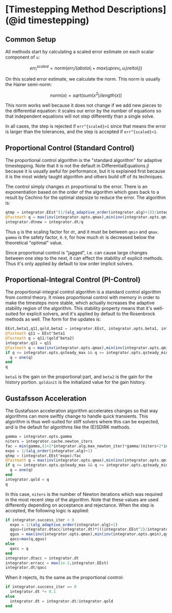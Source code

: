 # [Timestepping Method Descriptions](@id timestepping)

## Common Setup

All methods start by calculating a scaled error estimate on each scalar component of ``u``:

```math
err^{scaled}_i = norm(err_i/(abstol_i + max(uprev_i,u_i)reltol_i))
```

On this scaled error estimate, we calculate the norm. This norm is usually the
Hairer semi-norm:

```math
norm(x) = sqrt(sum(x^2)/length(x))
```

This norm works well because it does not change if we add new pieces to the
differential equation: it scales our error by the number of equations so that
independent equations will not step differently than a single solve.

In all cases, the step is rejected if ``err^{scaled}>1`` since that means the
error is larger than the tolerances, and the step is accepted if
``err^{scaled}<1``.

## Proportional Control (Standard Control)

The proportional control algorithm is the "standard algorithm" for adaptive
timestepping. Note that it is not the default in DifferentialEquations.jl
because it is usually awful for performance, but it is explained first because
it is the most widely taught algorithm and others build off of its techniques.

The control simply changes `dt` proportional to the error. There is an
exponentiation based on the order of the algorithm which goes back to a result
by Cechino for the optimal stepsize to reduce the error. The algorithm is:

```julia
qtmp = integrator.EEst^(1/(alg_adaptive_order(integrator.alg)+1))/integrator.opts.gamma
@fastmath q = max(inv(integrator.opts.qmax),min(inv(integrator.opts.qmin),qtmp))
integrator.dtnew = integrator.dt/q
```

Thus `q` is the scaling factor for `dt`, and it must be between `qmin` and `qmax`.
`gamma` is the safety factor, `0.9`, for how much `dt` is decreased below the
theoretical "optimal" value.

Since proportional control is "jagged", i.e. can cause large changes between
one step to the next, it can effect the stability of explicit methods. Thus
it's only applied by default to low order implicit solvers.

## Proportional-Integral Control (PI-Control)

The proportional-integral control algorithm is a standard control algorithm
from control theory. It mixes proportional control with memory in order to
make the timesteps more stable, which actually increases the adaptive stability
region of the algorithm. This stability property means that it's well-suited
for explicit solvers, and it's applied by default to the Rosenbrock methods
as well. The form for the updates is:

```julia
EEst,beta1,q11,qold,beta2 = integrator.EEst, integrator.opts.beta1, integrator.q11,integrator.qold,integrator.opts.beta2
@fastmath q11 = EEst^beta1
@fastmath q = q11/(qold^beta2)
integrator.q11 = q11
@fastmath q = max(inv(integrator.opts.qmax),min(inv(integrator.opts.qmin),q/integrator.opts.gamma))
if q <= integrator.opts.qsteady_max && q >= integrator.opts.qsteady_min
  q = one(q)
end
q
```

`beta1` is the gain on the proportional part, and `beta2` is the gain for the
history portion. `qoldinit` is the initialized value for the gain history.

## Gustafsson Acceleration

The Gustafsson acceleration algorithm accelerates changes so that way algorithms
can more swiftly change to handle quick transients. This algorithm is thus
well-suited for stiff solvers where this can be expected, and is the default
for algorithms like the (E)SDIRK methods.

```julia
gamma = integrator.opts.gamma
niters = integrator.cache.newton_iters
fac = min(gamma,(1+2*integrator.alg.max_newton_iter)*gamma/(niters+2*integrator.alg.max_newton_iter))
expo = 1/(alg_order(integrator.alg)+1)
qtmp = (integrator.EEst^expo)/fac
@fastmath q = max(inv(integrator.opts.qmax),min(inv(integrator.opts.qmin),qtmp))
if q <= integrator.opts.qsteady_max && q >= integrator.opts.qsteady_min
  q = one(q)
end
integrator.qold = q
q
```

In this case, `niters` is the number of Newton iterations which was required in
the most recent step of the algorithm. Note that these values are used differently
depending on acceptance and rejectance. When the step is accepted, the
following logic is applied:

```julia
if integrator.success_iter > 0
  expo = 1/(alg_adaptive_order(integrator.alg)+1)
  qgus=(integrator.dtacc/integrator.dt)*(((integrator.EEst^2)/integrator.erracc)^expo)
  qgus = max(inv(integrator.opts.qmax),min(inv(integrator.opts.qmin),qgus/integrator.opts.gamma))
  qacc=max(q,qgus)
else
  qacc = q
end
integrator.dtacc = integrator.dt
integrator.erracc = max(1e-2,integrator.EEst)
integrator.dt/qacc
```

When it rejects, its the same as the proportional control:

```julia
if integrator.success_iter == 0
  integrator.dt *= 0.1
else
  integrator.dt = integrator.dt/integrator.qold
end
```
